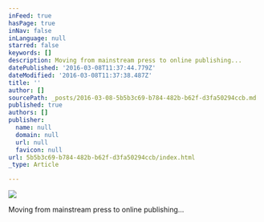 ```yaml
---
inFeed: true
hasPage: true
inNav: false
inLanguage: null
starred: false
keywords: []
description: Moving from mainstream press to online publishing...
datePublished: '2016-03-08T11:37:44.779Z'
dateModified: '2016-03-08T11:37:38.487Z'
title: ''
author: []
sourcePath: _posts/2016-03-08-5b5b3c69-b784-482b-b62f-d3fa50294ccb.md
published: true
authors: []
publisher:
  name: null
  domain: null
  url: null
  favicon: null
url: 5b5b3c69-b784-482b-b62f-d3fa50294ccb/index.html
_type: Article

---
```

![](https://the-grid-user-content.s3-us-west-2.amazonaws.com/c319dee0-64f9-4896-8c30-1a7f7dc394a2.jpg)

Moving from mainstream press to online publishing...